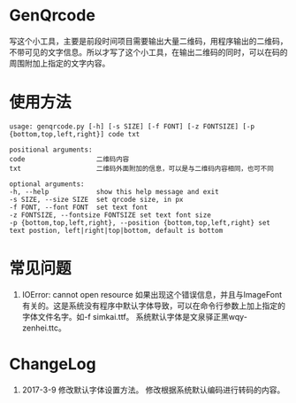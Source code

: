 # GenQrcode
写这个小工具，主要是前段时间项目需要输出大量二维码，用程序输出的二维码，不带可见的文字信息。所以才写了这个小工具，在输出二维码的同时，可以在码的周围附加上指定的文字内容。

# 使用方法
    usage: genqrcode.py [-h] [-s SIZE] [-f FONT] [-z FONTSIZE] [-p {bottom,top,left,right}] code txt

    positional arguments:
    code                  二维码内容
    txt                   二维码外面附加的信息，可以是与二维码内容相同，也可不同

    optional arguments:
    -h, --help            show this help message and exit
    -s SIZE, --size SIZE  set qrcode size, in px
    -f FONT, --font FONT  set text font
    -z FONTSIZE, --fontsize FONTSIZE set text font size
    -p {bottom,top,left,right}, --position {bottom,top,left,right} set text postion, left|right|top|bottom, default is bottom

# 常见问题
1. IOError: cannot open resource
如果出现这个错误信息，并且与ImageFont有关的。这是系统没有程序中默认字体导致，可以在命令行参数上加上指定的字体文件名字。如-f simkai.ttf。
系统默认字体是文泉驿正黑wqy-zenhei.ttc。

# ChangeLog
1. 2017-3-9
修改默认字体设置方法。
修改根据系统默认编码进行转码的内容。
